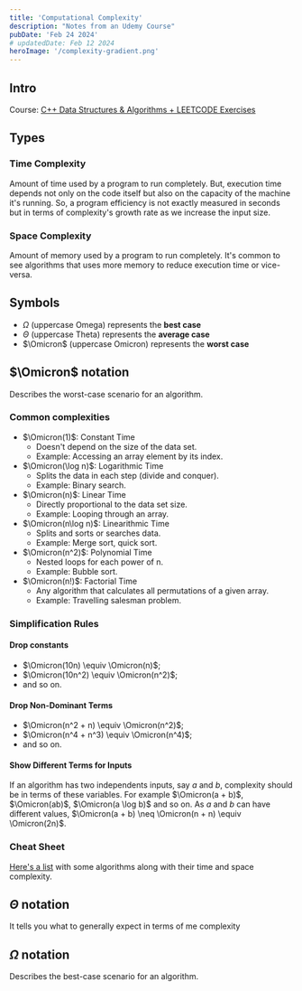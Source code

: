 ```yaml
---
title: 'Computational Complexity'
description: "Notes from an Udemy Course"
pubDate: 'Feb 24 2024'
# updatedDate: Feb 12 2024
heroImage: '/complexity-gradient.png'
---
```


## Intro

Course: [C++ Data Structures & Algorithms + LEETCODE Exercises](https://www.udemy.com/course/data-structures-algorithms-cpp/)

## Types

### Time Complexity

Amount of time used by a program to run completely. But, execution time depends not only on the code itself but also on the capacity of the machine it's running. So, a program efficiency is not exactly measured in seconds but in terms of complexity's growth rate as we increase the input size.

### Space Complexity

Amount of memory used by a program to run completely. It's common to see algorithms that uses more memory to reduce execution time or vice-versa.

## Symbols

- $\Omega$ (uppercase Omega) represents the **best case**
- $\Theta$ (uppercase Theta) represents the **average case**
- $\Omicron$ (uppercase Omicron) represents the **worst case**

## $\Omicron$ notation

Describes the worst-case scenario for an algorithm.

### Common complexities

- $\Omicron(1)$: Constant Time
  - Doesn't depend on the size of the data set.
  - Example: Accessing an array element by its index.
- $\Omicron(\log n)$: Logarithmic Time
  - Splits the data in each step (divide and conquer).
  - Example: Binary search.
- $\Omicron(n)$: Linear Time
  - Directly proportional to the data set size.
  - Example: Looping through an array.
- $\Omicron(n\log n)$: Linearithmic Time
  - Splits and sorts or searches data.
  - Example: Merge sort, quick sort.
- $\Omicron(n^2)$: Polynomial Time
  - Nested loops for each power of n.
  - Example: Bubble sort.
- $\Omicron(n!)$: Factorial Time
  - Any algorithm that calculates all permutations of a given array.
  - Example: Travelling salesman problem.

### Simplification Rules

#### Drop constants

- $\Omicron(10n) \equiv \Omicron(n)$;
- $\Omicron(10n^2) \equiv \Omicron(n^2)$;
- and so on.

#### Drop Non-Dominant Terms

- $\Omicron(n^2 + n) \equiv \Omicron(n^2)$;
- $\Omicron(n^4 + n^3) \equiv \Omicron(n^4)$;
- and so on.

#### Show Different Terms for Inputs

If an algorithm has two independents inputs, say $a$ and $b$, complexity should be in terms of these variables. For example $\Omicron(a + b)$, $\Omicron(ab)$, $\Omicron(a \log b)$ and so on. As $a$ and $b$ can have different values, $\Omicron(a + b) \neq \Omicron(n + n) \equiv \Omicron(2n)$.

### Cheat Sheet

[Here's a list](https://www.bigocheatsheet.com/) with some algorithms along with their time and space complexity.

## $\Theta$ notation

It tells you what to generally expect in terms of me complexity

## $\Omega$ notation

Describes the best-case scenario for an algorithm.
